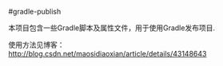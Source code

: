 #gradle-publish

本项目包含一些Gradle脚本及属性文件，用于使用Gradle发布项目.

使用方法见博客：http://blog.csdn.net/maosidiaoxian/article/details/43148643
